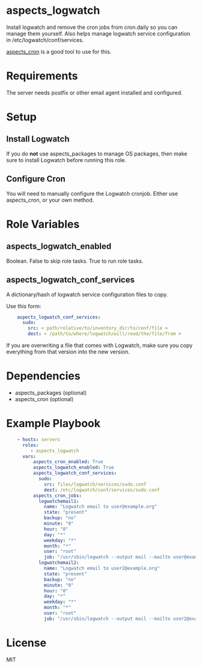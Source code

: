 # aspects_logwatch
Install logwatch and remove the cron jobs from cron.daily so you can manage them yourself. Also helps manage logwatch service configuration in /etc/logwatch/conf/services.

[aspects_cron](https://github.com/LaneCommunityCollege/aspects_cron) is a good tool to use for this.

# Requirements
The server needs postfix or other email agent installed and configured.

# Setup
## Install Logwatch
If you do **not** use aspects_packages to manage OS packages, then make sure to install Logwatch before running this role.

## Configure Cron
You will need to manually configure the Logwatch cronjob. Either use aspects_cron, or your own method.
 
# Role Variables
## aspects_logwatch_enabled
Boolean. False to skip role tasks. True to run role tasks.

## aspects_logwatch_conf_services
A dictionary/hash of logwatch service configuration files to copy.

Use this form:
```yaml
    aspects_logwatch_conf_services:
      sudo:
        src: < path/relative/to/inventory_dir/to/conf/file >
        dest: < /path/to/where/logwatch/will/read/the/file/from >
```

If you are overwriting a file that comes with Logwatch, make sure you copy everything from that version into the new version.

# Dependencies
* aspects_packages (optional)
* aspects_cron (optional)

# Example Playbook

```yaml
    - hosts: servers
      roles:
         - aspects_logwatch
      vars:
          aspects_cron_enabled: True
          aspects_logwatch_enabled: True
          aspects_logwatch_conf_services:
            sudo:
              src: files/logwatch/services/sudo.conf
              dest: /etc/logwatch/conf/services/sudo.conf
          aspects_cron_jobs:
            logwatchemail1:
              name: "Logwatch email to user@example.org"
              state: "present"
              backup: "no"
              minute: "0"
              hour: "0"
              day: "*"
              weekday: "*"
              month: "*"
              user: "root"
              job: "/usr/sbin/logwatch --output mail --mailto user@example.org --detail high"
            logwatchemail2:
              name: "Logwatch email to user2@example.org"
              state: "present"
              backup: "no"
              minute: "0"
              hour: "0"
              day: "*"
              weekday: "*"
              month: "*"
              user: "root"
              job: "/usr/sbin/logwatch --output mail --mailto user2@example.org --detail high"
```

# License
MIT
